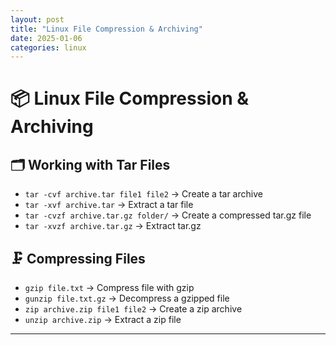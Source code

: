 ```yaml
---
layout: post
title: "Linux File Compression & Archiving"
date: 2025-01-06
categories: linux
---
```


# 📦 Linux File Compression & Archiving

## 🗂️ Working with Tar Files
- `tar -cvf archive.tar file1 file2` → Create a tar archive
- `tar -xvf archive.tar` → Extract a tar file
- `tar -cvzf archive.tar.gz folder/` → Create a compressed tar.gz file
- `tar -xvzf archive.tar.gz` → Extract tar.gz

## 🗜️ Compressing Files
- `gzip file.txt` → Compress file with gzip
- `gunzip file.txt.gz` → Decompress a gzipped file
- `zip archive.zip file1 file2` → Create a zip archive
- `unzip archive.zip` → Extract a zip file

---
